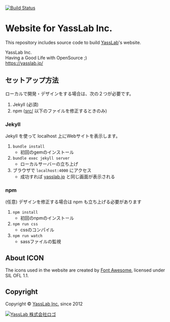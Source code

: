 [![Build Status](https://travis-ci.org/yasslab/yasslab.jp.svg?branch=master)](https://travis-ci.org/yasslab/yasslab.jp)

# Website for YassLab Inc.

This repository includes source code to build [YassLab](https://yasslab.jp/)'s website.

YassLab Inc.   
Having a Good Life with OpenSource ;)     
https://yasslab.jp/

## セットアップ方法
ローカルで開発・デザインをする場合は、次の２つが必要です。

1. Jekyll (必須)
2. npm ([src/](https://github.com/yasslab/yasslab.jp/tree/master/src) 以下のファイルを修正するときのみ)

### Jekyll

Jekyll を使って localhost 上にWebサイトを表示します。

1. `bundle install`
    - 初回のgemのインストール
2. `bundle exec jekyll server`
    - ローカルサーバーの立ち上げ
3. ブラウザで `localhost:4000` にアクセス
    - 成功すれば [yasslab.jp](https://yasslab.jp/) と同じ画面が表示される

### npm

(任意) デザインを修正する場合は npm も立ち上げる必要があります 

1. `npm install`
    - 初回のnpmのインストール
2. `npm run css`
    - cssのコンパイル
3. `npm run watch`
    - sassファイルの監視

## About ICON

The icons used in the website are created by [Font Awesome](http://fontawesome.io/), licensed under SIL OFL 1.1.

## Copyright

Copyright &copy; [YassLab Inc.](https://yasslab.jp) since 2012

[![YassLab 株式会社ロゴ](https://yasslab.jp/img/logos/800x200.png)](https://yasslab.jp/)
